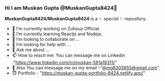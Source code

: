 ### Hi I am Muskan Gupta @MuskanGupta8424👋

**MuskanGupta8424/MuskanGupta8424** is a ✨ _special_ ✨ repository.

- 🔭 I’m currently working on Zuhouz Official.
- 🌱 I’m currently learning Reactjs and Nodejs.
- 👯 I’m looking to collaborate on ...
- 🤔 I’m looking for help with ...
- 💭 Ask me about ...
- 📫 How to reach me: You can message me on Linkedin :"https://www.linkedin.com/in/muskan-581a19311/"
- 💬 Also You can message me on my email -"@mg8303655@gmail.com".
- 😇 Portfolio - "https://muskan-gupta-portfolio-8424.netlify.app/"
  

